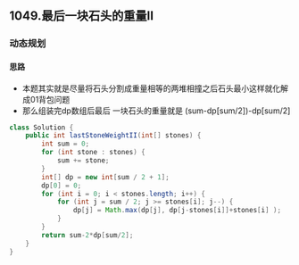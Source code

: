 ## 1049.最后一块石头的重量Ⅱ
### 动态规划
#### 思路
- 本题其实就是尽量将石头分割成重量相等的两堆相撞之后石头最小这样就化解成01背包问题
- 那么组装完dp数组后最后 一块石头的重量就是 (sum-dp[sum/2])-dp[sum/2]

```java
class Solution {
    public int lastStoneWeightII(int[] stones) {
        int sum = 0;
        for (int stone : stones) {
            sum += stone;
        }
        int[] dp = new int[sum / 2 + 1];
        dp[0] = 0;
        for (int i = 0; i < stones.length; i++) {
            for (int j = sum / 2; j >= stones[i]; j--) {
                dp[j] = Math.max(dp[j], dp[j-stones[i]]+stones[i] );
            }
        }
        return sum-2*dp[sum/2];
    }
}
```